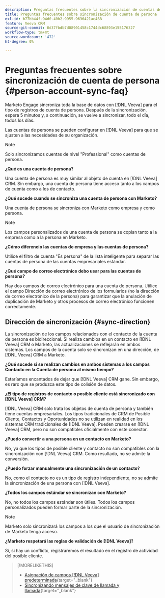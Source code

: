 ```yaml
---
description: Preguntas frecuentes sobre la sincronización de cuentas de persona - Documentos de Marketo - Documentación del producto
title: Preguntas frecuentes sobre sincronización de cuenta de persona
exl-id: b77bb44f-94d0-40b2-9955-9636421ac468
feature: Veeva CRM
source-git-commit: 0d37fbdb7d08901458c1744dc68893e155176327
workflow-type: tm+mt
source-wordcount: '472'
ht-degree: 0%

---
```


# Preguntas frecuentes sobre sincronización de cuenta de persona {#person-account-sync-faq}

Marketo Engage sincroniza toda la base de datos con [!DNL Veeva] para el tipo de registros de cuenta de persona. Después de la sincronización, espera 5 minutos y, a continuación, se vuelve a sincronizar, todo el día, todos los días.

Las cuentas de persona se pueden configurar en [!DNL Veeva] para que se ajusten a las necesidades de su organización.

>[!NOTE]
>
>Solo sincronizamos cuentas de nivel &quot;Professional&quot; como cuentas de persona.

**¿Qué es una cuenta de persona?**

Una cuenta de persona es muy similar al objeto de cuenta en [!DNL Veeva] CRM. Sin embargo, una cuenta de persona tiene acceso tanto a los campos de cuenta como a los de contacto.

**¿Qué sucede cuando se sincroniza una cuenta de persona con Marketo?**

Una cuenta de persona se sincroniza con Marketo como empresa y como persona.

>[!NOTE]
>
>Los campos personalizados de una cuenta de persona se copian tanto a la empresa como a la persona en Marketo.

**¿Cómo diferencio las cuentas de empresa y las cuentas de persona?**

Utilice el filtro de cuenta &quot;Es persona&quot; de la lista inteligente para separar las cuentas de persona de las cuentas empresariales estándar.

**¿Qué campo de correo electrónico debo usar para las cuentas de persona?**

Hay dos campos de correo electrónico para una cuenta de persona. Utilice el campo Dirección de correo electrónico de los formularios (no la dirección de correo electrónico de la persona) para garantizar que la anulación de duplicación de Marketo y otros procesos de correo electrónico funcionen correctamente.

## Dirección de sincronización {#sync-direction}

La sincronización de los campos relacionados con el contacto de la cuenta de persona es bidireccional. Si realiza cambios en un contacto en [!DNL Veeva] CRM o Marketo, las actualizaciones se reflejarán en ambos sistemas. Los campos de la cuenta solo se sincronizan en una dirección, de [!DNL Veeva] CRM a Marketo.

**¿Qué sucede si se realizan cambios en ambos sistemas a los campos Contacto en la Cuenta de persona al mismo tiempo?**

Estaríamos encantados de dejar que [!DNL Veeva] CRM gane. Sin embargo, es raro que se produzca este tipo de colisión de datos.

**¿El tipo de registros de contacto o posible cliente está sincronizado con [!DNL Veeva] CRM?**

[!DNL Veeva] CRM solo trata los objetos de cuenta de persona y también tiene cuentas empresariales. Los tipos tradicionales de CRM de Posible Cliente, Contactos y Oportunidades no se utilizan en realidad en los sistemas CRM tradicionales de [!DNL Veeva]. Pueden crearse en [!DNL Veeva] CRM, pero no son compatibles oficialmente con este conector.

**¿Puedo convertir a una persona en un contacto en Marketo?**

No, ya que los tipos de posible cliente y contacto no son compatibles con la sincronización con [!DNL Veeva] CRM. Como resultado, no se admite la conversión.

**¿Puedo forzar manualmente una sincronización de un contacto?**

No, como el contacto no es un tipo de registro independiente, no se admite la sincronización de una persona con [!DNL Veeva].

**¿Todos los campos estándar se sincronizan con Marketo?**

No, no todos los campos estándar son útiles. Todos los campos personalizados pueden formar parte de la sincronización.

>[!NOTE]
>
>Marketo solo sincronizará los campos a los que el usuario de sincronización de Marketo tenga acceso.

**¿Marketo respetará las reglas de validación de [!DNL Veeva]?**

Sí, si hay un conflicto, registraremos el resultado en el registro de actividad del posible cliente.

>[!MORELIKETHIS]
>
>* [Asignación de campos [!DNL Veeva] predeterminada](/help/marketo/product-docs/crm-sync/veeva-crm-sync/sync-details/default-veeva-field-mapping.md){target="_blank"}
>* [Sincronizando mensajes de clave de llamada y llamada](/help/marketo/product-docs/crm-sync/veeva-crm-sync/sync-details/syncing-call-and-call-key-messages.md){target="_blank"}
